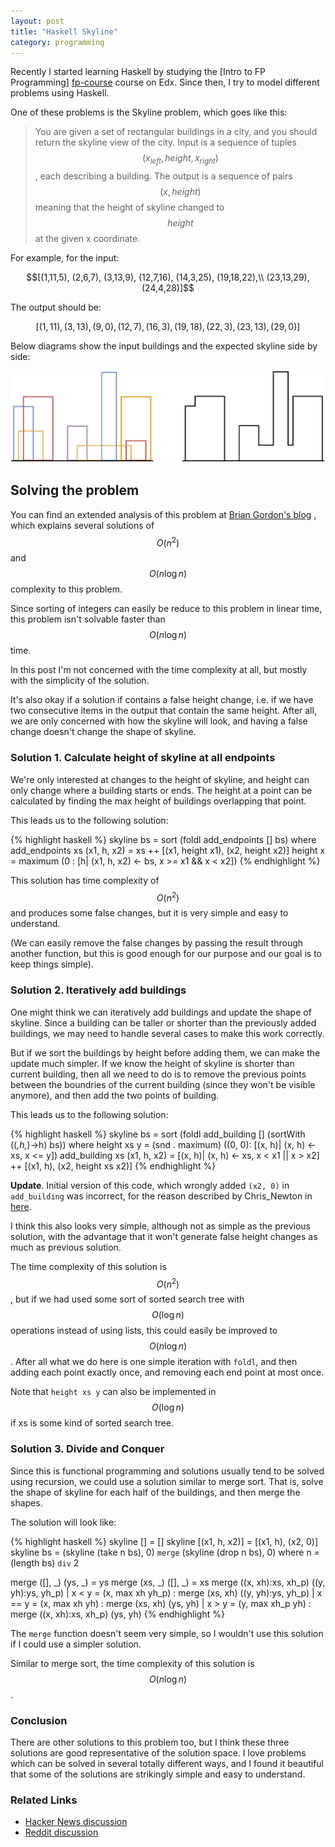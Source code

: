 ```yaml
---
layout: post
title: "Haskell Skyline"
category: programming
---
```


Recently I started learning Haskell by studying the [Intro to FP Programming]
[fp-course] course on Edx. Since then, I try to model different problems using
Haskell.

One of these problems is the Skyline problem, which goes like this:

> You are given a set of rectangular buildings in a city, and you should return
> the skyline view of the city. Input is a sequence of tuples $$(x_{left}, height,
> x_{right})$$, each describing a building. The output is a sequence of pairs
> $$(x, height)$$ meaning that the height of skyline changed to $$height$$ at
> the given x coordinate.

<!-- more -->

For example, for the input:

$$[(1,11,5), (2,6,7), (3,13,9), (12,7,16), (14,3,25), (19,18,22),\\
   (23,13,29), (24,4,28)]$$

The output should be:

$$[(1,11),(3,13),(9,0),(12,7),(16,3),(19,18),(22,3),(23,13),(29,0)]$$

Below diagrams show the input buildings and the expected skyline side by side:

   ![Skyline](/images/skyline.svg)


## Solving the problem

You can find an extended analysis of this problem at [Brian Gordon's blog][bgordon]
, which explains several solutions of $$O(n^2)$$ and $$O(n \log n)$$ complexity
to this problem.

Since sorting of integers can easily be reduce to this problem in linear time,
this problem isn't solvable faster than $$O(n \log n)$$ time.

In this post I'm not concerned with the time complexity at all, but mostly with
the simplicity of the solution.

It's also okay if a solution if contains a false height change, i.e. if we have
two consecutive items in the output that contain the same height. After all, we
are only concerned with how the skyline will look, and having a false change
doesn't change the shape of skyline.


### Solution 1. Calculate height of skyline at all endpoints

We're only interested at changes to the height of skyline, and height can only
change where a building starts or ends. The height at a point can be calculated
by finding the max height of buildings overlapping that point.

This leads us to the following solution:

{% highlight haskell %}
skyline bs = sort (foldl add_endpoints [] bs)
             where
                add_endpoints xs (x1, h, x2) =
                  xs ++ [(x1, height x1), (x2, height x2)]
                height x =
                  maximum (0 : [h| (x1, h, x2) <- bs, x >= x1 && x < x2])
{% endhighlight %}

This solution has time complexity of $$O(n^2)$$ and produces some false changes,
but it is very simple and easy to understand.

(We can easily remove the false changes by passing the result through another
function, but this is good enough for our purpose and our goal is to keep things
simple).


### Solution 2. Iteratively add buildings

One might think we can iteratively add buildings and update the shape of skyline.
Since a building can be taller or shorter than the previously added buildings, we
may need to handle several cases to make this work correctly.

But if we sort the buildings by height before adding them, we can make the update
much simpler. If we know the height of skyline is shorter than current building,
then all we need to do is to remove the previous points between the boundries of
the current building (since they won't be visible anymore), and then add the two
points of building.

This leads us to the following solution:

{% highlight haskell %}
skyline bs = sort (foldl add_building [] (sortWith (\(_,h,_)->h) bs))
             where
                height xs y =
                  (snd . maximum) ((0, 0): [(x, h)| (x, h) <- xs, x <= y])
                add_building xs (x1, h, x2) =
                  [(x, h)| (x, h) <- xs, x < x1 || x > x2] ++
                  [(x1, h), (x2, height xs x2)]
{% endhighlight %}

**Update**. Initial version of this code, which wrongly added ```(x2, 0)```
in ```add_building``` was incorrect, for the reason described by Chris_Newton
in [here](https://news.ycombinator.com/item?id=10723920).

I think this also looks very simple, although not as simple as the previous
solution, with the advantage that it won't generate false height changes as
much as previous solution.

The time complexity of this solution is $$O(n^2)$$, but if we had used some sort
of sorted search tree with $$O(\log n)$$ operations instead of using lists,
this could easily be improved to $$O(n \log n)$$. After all what we do here is one
simple iteration with ```foldl```, and then adding each point exactly once, and
removing each end point at most once.

Note that ```height xs y``` can also be implemented in $$O(\log n)$$ if xs is
some kind of sorted search tree.


### Solution 3. Divide and Conquer

Since this is functional programming and solutions usually tend to be solved using
recursion, we could use a solution similar to merge sort. That is, solve the shape
of skyline for each half of the buildings, and then merge the shapes.

The solution will look like:

{% highlight haskell %}
skyline [] = []
skyline [(x1, h, x2)] = [(x1, h), (x2, 0)]
skyline bs = (skyline (take n bs), 0) `merge` (skyline (drop n bs), 0)
              where n = (length bs) `div` 2

merge ([], _) (ys, _) = ys
merge (xs, _) ([], _) = xs
merge ((x, xh):xs, xh_p) ((y, yh):ys, yh_p)
  | x < y  = (x, max xh   yh_p) : merge (xs, xh)           ((y, yh):ys, yh_p)
  | x == y = (x, max xh   yh)   : merge (xs, xh)           (ys, yh)
  | x > y  = (y, max xh_p yh)   : merge ((x, xh):xs, xh_p) (ys, yh)
{% endhighlight %}

The ```merge``` function doesn't seem very simple, so I wouldn't use this solution
if I could use a simpler solution.

Similar to merge sort, the time complexity of this solution is $$O(n \log n)$$.


### Conclusion

There are other solutions to this problem too, but I think these three solutions
are good representative of the solution space. I love problems which can be solved
in several totally different ways, and I found it beautiful that some of the
solutions are strikingly simple and easy to understand.


### Related Links
 * [Hacker News discussion](https://news.ycombinator.com/item?id=10722094)
 * [Reddit discussion](https://www.reddit.com/r/haskell/comments/3wiqdy/haskell_skyline/)


[fp-course]: https://www.edx.org/course/introduction-functional-programming-delftx-fp101x-0
[bgordon]: https://briangordon.github.io/2014/08/the-skyline-problem.html
